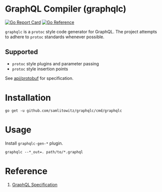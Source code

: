 # GraphQL Compiler (graphqlc)
[![Go Report Card](https://goreportcard.com/badge/github.com/samlitowitz/graphqlc)](https://goreportcard.com/report/github.com/samlitowitz/graphqlc)
[![Go Reference](https://pkg.go.dev/badge/samlitowitz/graphqlc.svg)](https://pkg.go.dev/samlitowitz/graphqlc)

`graphqlc` is a `protoc` style code generator for GraphQL.
 The project attempts to adhere to `protoc` standards whenever possible.
 
 ## Supported
   * `protoc` style plugins and parameter passing
   * `protoc` style insertion points 

See [api/protobuf](api/protobuf) for specification.
 
 # Installation
 `go get -u github.com/samlitowitz/graphqlc/cmd/graphqlc`
 
 # Usage
 Install `graphqlc-gen-*` plugin.

 `graphqlc --*_out=. path/to/*.graphql`
 
# Reference
1. [GraphQL Specification](https://graphql.github.io/graphql-spec/June2018/)

